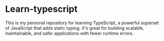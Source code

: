 # Learn-typescript
This is my personal repository for learning TypeScript, a powerful superset of JavaScript that adds static typing. It's great for building scalable, maintainable, and safer applications with fewer runtime errors.
